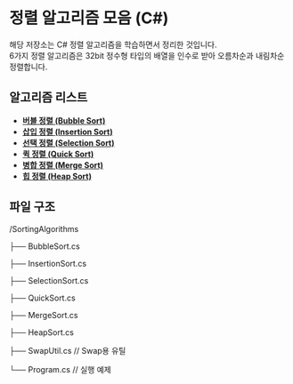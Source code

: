 # 정렬 알고리즘 모음 (C#)

해당 저장소는 C# 정렬 알고리즘을 학습하면서 정리한 것입니다.  
6가지 정렬 알고리즘은 32bit 정수형 타입의 배열을 인수로 받아 오름차순과 내림차순 정렬합니다.

## 알고리즘 리스트
- [**버블 정렬 (Bubble Sort)**](https://github.com/Leekiahn/SortingAlgorithm/blob/main/SortingAlgorithm/BubbleSort.cs)
- [**삽입 정렬 (Insertion Sort)**](https://github.com/Leekiahn/SortingAlgorithm/blob/main/SortingAlgorithm/InsertionSort.cs)
- [**선택 정렬 (Selection Sort)**](https://github.com/Leekiahn/SortingAlgorithm/blob/main/SortingAlgorithm/SelectionSort.cs)
- [**퀵 정렬 (Quick Sort)**](https://github.com/Leekiahn/SortingAlgorithm/blob/main/SortingAlgorithm/QuickSort.cs)
- [**병합 정렬 (Merge Sort)**](https://github.com/Leekiahn/SortingAlgorithm/blob/main/SortingAlgorithm/MergeSort.cs)
- [**힙 정렬 (Heap Sort)**](https://github.com/Leekiahn/SortingAlgorithm/blob/main/SortingAlgorithm/HeapSort.cs)

## 파일 구조

/SortingAlgorithms

├── BubbleSort.cs

├── InsertionSort.cs

├── SelectionSort.cs

├── QuickSort.cs

├── MergeSort.cs

├── HeapSort.cs

├── SwapUtil.cs // Swap용 유틸

└── Program.cs // 실행 예제
